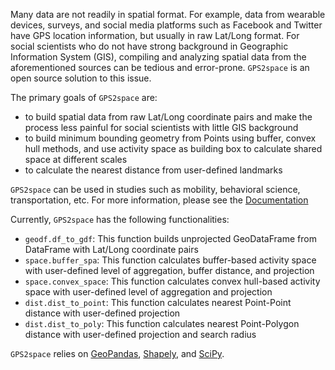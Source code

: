 Many data are not readily in spatial format. For example, data from wearable devices, surveys, and social media platforms such as Facebook and Twitter have GPS location information, but usually in raw Lat/Long format. For social scientists who do not have strong background in Geographic Information System (GIS), compiling and analyzing spatial data from the aforementioned sources can be tedious and error-prone. `GPS2space` is an open source solution to this issue.

The primary goals of `GPS2space` are:

- to build spatial data from raw Lat/Long coordinate pairs and make the process less painful for social scientists with little GIS background
- to build minimum bounding geometry from Points using buffer, convex hull methods, and use activity space as building box to calculate shared space at different scales
- to calculate the nearest distance from user-defined landmarks

`GPS2space` can be used in studies such as mobility, behavioral science, transportation, etc. For more information, please see the [Documentation](https://gps2space.readthedocs.io/en/latest/)

Currently, `GPS2space` has the following functionalities:

- `geodf.df_to_gdf`: This function builds unprojected GeoDataFrame from DataFrame with Lat/Long coordinate pairs
- `space.buffer_spa`: This function calculates buffer-based activity space with user-defined level of aggregation, buffer distance, and projection
- `space.convex_space`: This function calculates convex hull-based activity space with user-defined level of aggregation and projection
- `dist.dist_to_point`: This function calculates nearest Point-Point distance with user-defined projection
- `dist.dist_to_poly`: This function calculates nearest Point-Polygon distance with user-defined projection and search radius

`GPS2space` relies on [GeoPandas](https://geopandas.org/), [Shapely](https://shapely.readthedocs.io/en/latest/), and [SciPy](https://www.scipy.org/).

